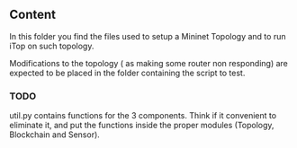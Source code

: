 ## Content

In this folder you find the files used to setup a Mininet Topology and to run iTop on such topology.

Modifications to the topology ( as making some router non responding) are expected to be placed in the folder
containing the script to test.

### TODO

util.py contains functions for the 3 components. Think if it convenient to eliminate it, 
and put the functions inside the proper modules (Topology, Blockchain and Sensor).